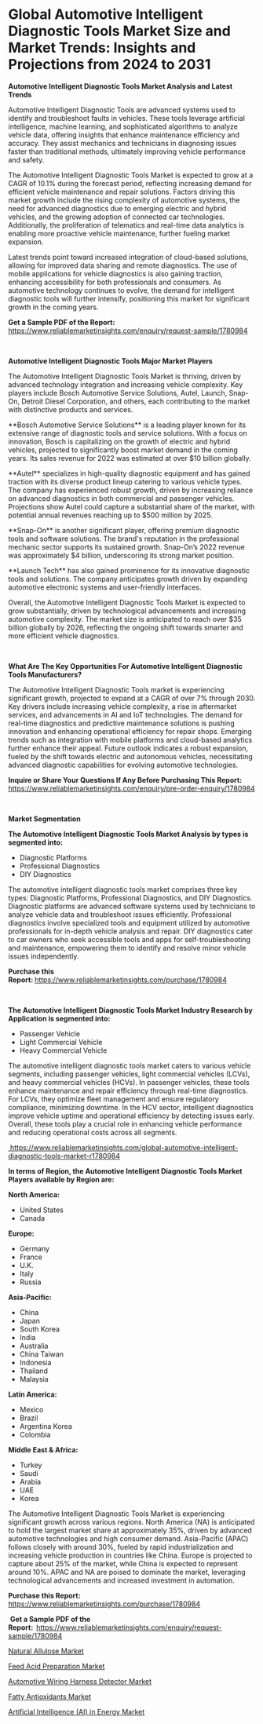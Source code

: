 <p><h1>Global Automotive Intelligent Diagnostic Tools Market Size and Market Trends: Insights and Projections from 2024 to 2031</h1></p><p><strong>Automotive Intelligent Diagnostic Tools Market Analysis and Latest Trends</strong></p>
<p><p>Automotive Intelligent Diagnostic Tools are advanced systems used to identify and troubleshoot faults in vehicles. These tools leverage artificial intelligence, machine learning, and sophisticated algorithms to analyze vehicle data, offering insights that enhance maintenance efficiency and accuracy. They assist mechanics and technicians in diagnosing issues faster than traditional methods, ultimately improving vehicle performance and safety.</p><p>The Automotive Intelligent Diagnostic Tools Market is expected to grow at a CAGR of 10.1% during the forecast period, reflecting increasing demand for efficient vehicle maintenance and repair solutions. Factors driving this market growth include the rising complexity of automotive systems, the need for advanced diagnostics due to emerging electric and hybrid vehicles, and the growing adoption of connected car technologies. Additionally, the proliferation of telematics and real-time data analytics is enabling more proactive vehicle maintenance, further fueling market expansion. </p><p>Latest trends point toward increased integration of cloud-based solutions, allowing for improved data sharing and remote diagnostics. The use of mobile applications for vehicle diagnostics is also gaining traction, enhancing accessibility for both professionals and consumers. As automotive technology continues to evolve, the demand for intelligent diagnostic tools will further intensify, positioning this market for significant growth in the coming years.</p></p>
<p><strong>Get a Sample PDF of the Report:&nbsp;</strong> <a href="https://www.reliablemarketinsights.com/enquiry/request-sample/1780984?utm_campaign=1197&utm_medium=2&utm_source=Github&utm_content=ia&utm_term=13102024&utm_id=automotive-intelligent-diagnostic-tools">https://www.reliablemarketinsights.com/enquiry/request-sample/1780984</a></p>
<p>&nbsp;</p>
<p><strong>Automotive Intelligent Diagnostic Tools Major Market Players</strong></p>
<p><p>The Automotive Intelligent Diagnostic Tools Market is thriving, driven by advanced technology integration and increasing vehicle complexity. Key players include Bosch Automotive Service Solutions, Autel, Launch, Snap-On, Detroit Diesel Corporation, and others, each contributing to the market with distinctive products and services.</p><p>**Bosch Automotive Service Solutions** is a leading player known for its extensive range of diagnostic tools and service solutions. With a focus on innovation, Bosch is capitalizing on the growth of electric and hybrid vehicles, projected to significantly boost market demand in the coming years. Its sales revenue for 2022 was estimated at over $10 billion globally.</p><p>**Autel** specializes in high-quality diagnostic equipment and has gained traction with its diverse product lineup catering to various vehicle types. The company has experienced robust growth, driven by increasing reliance on advanced diagnostics in both commercial and passenger vehicles. Projections show Autel could capture a substantial share of the market, with potential annual revenues reaching up to $500 million by 2025.</p><p>**Snap-On** is another significant player, offering premium diagnostic tools and software solutions. The brand's reputation in the professional mechanic sector supports its sustained growth. Snap-On’s 2022 revenue was approximately $4 billion, underscoring its strong market position.</p><p>**Launch Tech** has also gained prominence for its innovative diagnostic tools and solutions. The company anticipates growth driven by expanding automotive electronic systems and user-friendly interfaces.</p><p>Overall, the Automotive Intelligent Diagnostic Tools Market is expected to grow substantially, driven by technological advancements and increasing automotive complexity. The market size is anticipated to reach over $35 billion globally by 2026, reflecting the ongoing shift towards smarter and more efficient vehicle diagnostics.</p></p>
<p>&nbsp;</p>
<p><strong>What Are The Key Opportunities For Automotive Intelligent Diagnostic Tools Manufacturers?</strong></p>
<p><p>The Automotive Intelligent Diagnostic Tools market is experiencing significant growth, projected to expand at a CAGR of over 7% through 2030. Key drivers include increasing vehicle complexity, a rise in aftermarket services, and advancements in AI and IoT technologies. The demand for real-time diagnostics and predictive maintenance solutions is pushing innovation and enhancing operational efficiency for repair shops. Emerging trends such as integration with mobile platforms and cloud-based analytics further enhance their appeal. Future outlook indicates a robust expansion, fueled by the shift towards electric and autonomous vehicles, necessitating advanced diagnostic capabilities for evolving automotive technologies.</p></p>
<p><strong>Inquire or Share Your Questions If Any Before Purchasing This Report:</strong> <a href="https://www.reliablemarketinsights.com/enquiry/pre-order-enquiry/1780984?utm_campaign=1197&utm_medium=2&utm_source=Github&utm_content=ia&utm_term=13102024&utm_id=automotive-intelligent-diagnostic-tools">https://www.reliablemarketinsights.com/enquiry/pre-order-enquiry/1780984</a></p>
<p>&nbsp;</p>
<p><strong>Market Segmentation</strong></p>
<p><strong>The Automotive Intelligent Diagnostic Tools Market Analysis by types is segmented into:</strong></p>
<p><ul><li>Diagnostic Platforms</li><li>Professional Diagnostics</li><li>DIY Diagnostics</li></ul></p>
<p><p>The automotive intelligent diagnostic tools market comprises three key types: Diagnostic Platforms, Professional Diagnostics, and DIY Diagnostics. Diagnostic platforms are advanced software systems used by technicians to analyze vehicle data and troubleshoot issues efficiently. Professional diagnostics involve specialized tools and equipment utilized by automotive professionals for in-depth vehicle analysis and repair. DIY diagnostics cater to car owners who seek accessible tools and apps for self-troubleshooting and maintenance, empowering them to identify and resolve minor vehicle issues independently.</p></p>
<p><strong>Purchase this Report:&nbsp;</strong><a href="https://www.reliablemarketinsights.com/purchase/1780984?utm_campaign=1197&utm_medium=2&utm_source=Github&utm_content=ia&utm_term=13102024&utm_id=automotive-intelligent-diagnostic-tools">https://www.reliablemarketinsights.com/purchase/1780984</a></p>
<p>&nbsp;</p>
<p><strong>The Automotive Intelligent Diagnostic Tools Market Industry Research by Application is segmented into:</strong></p>
<p><ul><li>Passenger Vehicle</li><li>Light Commercial Vehicle</li><li>Heavy Commercial Vehicle</li></ul></p>
<p><p>The automotive intelligent diagnostic tools market caters to various vehicle segments, including passenger vehicles, light commercial vehicles (LCVs), and heavy commercial vehicles (HCVs). In passenger vehicles, these tools enhance maintenance and repair efficiency through real-time diagnostics. For LCVs, they optimize fleet management and ensure regulatory compliance, minimizing downtime. In the HCV sector, intelligent diagnostics improve vehicle uptime and operational efficiency by detecting issues early. Overall, these tools play a crucial role in enhancing vehicle performance and reducing operational costs across all segments.</p></p>
<p><a href="https://www.reliablemarketinsights.com/global-automotive-intelligent-diagnostic-tools-market-r1780984?utm_campaign=1197&utm_medium=2&utm_source=Github&utm_content=ia&utm_term=13102024&utm_id=automotive-intelligent-diagnostic-tools">&nbsp;https://www.reliablemarketinsights.com/global-automotive-intelligent-diagnostic-tools-market-r1780984</a></p>
<p><strong>In terms of Region, the Automotive Intelligent Diagnostic Tools Market Players available by Region are:</strong></p>
<p>
    <p> <strong> North America: </strong>
        <ul>
            <li>United States</li>
            <li>Canada</li>
        </ul>
        </p> 
    <p> <strong> Europe: </strong>
        <ul>
            <li>Germany</li>
            <li>France</li>
            <li>U.K.</li>
            <li>Italy</li>
            <li>Russia</li>
        </ul>
        </p> 
    <p> <strong> Asia-Pacific: </strong>
        <ul>
            <li>China</li>
            <li>Japan</li>
            <li>South Korea</li>
            <li>India</li>
            <li>Australia</li>
            <li>China Taiwan</li>
            <li>Indonesia</li>
            <li>Thailand</li>
            <li>Malaysia</li>
        </ul>
        </p> 
    <p> <strong> Latin America: </strong>
        <ul>
            <li>Mexico</li>
            <li>Brazil</li>
            <li>Argentina Korea</li>
            <li>Colombia</li>
        </ul>
        </p> 
    <p> <strong> Middle East & Africa: </strong>
        <ul>
            <li>Turkey</li>
            <li>Saudi</li>
            <li>Arabia</li>
            <li>UAE</li>
            <li>Korea</li>
        </ul>
    </p>
    </p>
<p><p>The Automotive Intelligent Diagnostic Tools Market is experiencing significant growth across various regions. North America (NA) is anticipated to hold the largest market share at approximately 35%, driven by advanced automotive technologies and high consumer demand. Asia-Pacific (APAC) follows closely with around 30%, fueled by rapid industrialization and increasing vehicle production in countries like China. Europe is projected to capture about 25% of the market, while China is expected to represent around 10%. APAC and NA are poised to dominate the market, leveraging technological advancements and increased investment in automation.</p></p>
<p><strong>Purchase this Report: </strong><a href="https://www.reliablemarketinsights.com/purchase/1780984?utm_campaign=1197&utm_medium=2&utm_source=Github&utm_content=ia&utm_term=13102024&utm_id=automotive-intelligent-diagnostic-tools">https://www.reliablemarketinsights.com/purchase/1780984</a></p>
<p>&nbsp;<strong>Get a Sample PDF of the Report:&nbsp;&nbsp;</strong><a href="https://www.reliablemarketinsights.com/enquiry/request-sample/1780984?utm_campaign=1197&utm_medium=2&utm_source=Github&utm_content=ia&utm_term=13102024&utm_id=automotive-intelligent-diagnostic-tools">https://www.reliablemarketinsights.com/enquiry/request-sample/1780984</a></p>
<p><strong></strong></p>
<p><p><a href="https://www.linkedin.com/pulse/investment-opportunities-natural-allulose-sector-risk-dmekc?utm_campaign=1197&utm_medium=2&utm_source=Github&utm_content=ia&utm_term=13102024&utm_id=automotive-intelligent-diagnostic-tools">Natural Allulose Market</a></p><p><a href="https://www.linkedin.com/pulse/feed-acid-preparation-market-industry-landscape-growth-fkjfc?utm_campaign=1197&utm_medium=2&utm_source=Github&utm_content=ia&utm_term=13102024&utm_id=automotive-intelligent-diagnostic-tools">Feed Acid Preparation Market</a></p><p><a href="https://www.linkedin.com/pulse/automotive-wiring-harness-detector-market-industry-landscape-n5puc?utm_campaign=1197&utm_medium=2&utm_source=Github&utm_content=ia&utm_term=13102024&utm_id=automotive-intelligent-diagnostic-tools">Automotive Wiring Harness Detector Market</a></p><p><a href="https://www.linkedin.com/pulse/fatty-antioxidants-market-analysis-product-segmentation-zjhhc?utm_campaign=1197&utm_medium=2&utm_source=Github&utm_content=ia&utm_term=13102024&utm_id=automotive-intelligent-diagnostic-tools">Fatty Antioxidants Market</a></p><p><a href="https://www.linkedin.com/pulse/analyzing-artificial-intelligence-ai-energy-market-dynamics-md1bf?utm_campaign=1197&utm_medium=2&utm_source=Github&utm_content=ia&utm_term=13102024&utm_id=automotive-intelligent-diagnostic-tools">Artificial Intelligence (AI) in Energy Market</a></p></p>